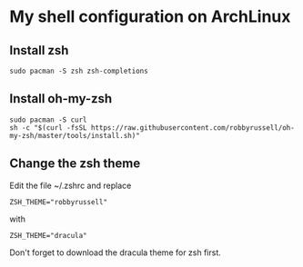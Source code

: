 # My shell configuration on ArchLinux
## Install zsh

    sudo pacman -S zsh zsh-completions

## Install oh-my-zsh

    sudo pacman -S curl
    sh -c "$(curl -fsSL https://raw.githubusercontent.com/robbyrussell/oh-my-zsh/master/tools/install.sh)"

## Change the zsh theme
Edit the file ~/.zshrc and replace

    ZSH_THEME="robbyrussell"

with

    ZSH_THEME="dracula"

Don't forget to download the dracula theme for zsh first.

